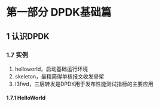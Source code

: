# 第一部分  DPDK基础篇

## 1  认识DPDK

### 1.7  实例

1. helloworld，启动基础运行环境
2. skeleton，最精简得单核报文收发骨架
3. l3fwd，三层转发是DPDK用于发布性能测试指标的主要应用

#### 1.7.1  HelloWorld

